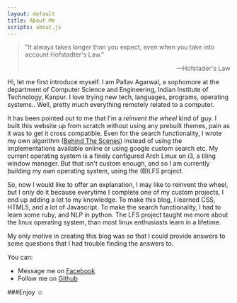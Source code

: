 ```yaml
---
layout: default
title: About Me
scripts: about.js
---
```


> "It always takes longer than you expect, even
> when you take into account Hofstadter's Law."
> <p style="text-align:right"> —Hofstader's Law </p>

Hi, let me first introduce myself.
I am Pallav Agarwal, a sophomore at the department of
Computer Science and Engineering, Indian Institute of
Technology, Kanpur. I love trying new tech, languages,
programs, operating systems.. Well, pretty much everything
remotely related to a computer.

It has been pointed out to me that I'm a _reinvent the wheel_
kind of guy. I built this website up from scratch without
using any prebuilt themes, pain as it was to get it
cross compatible. Even for the search functionality, I
wrote my own algorithm ([Behind The Scenes](/algo/))
instead of using the implementations available online
or using google custom search etc. My current operating
system is a finely configured Arch Linux on i3, a tiling
window manager. But that isn't custom enough, and so I am
currently building my own operating system, using the
(B)LFS project.

So, now I would like to offer an explanation,
I may like to reinvent the wheel, but I only do it
because everytime I complete one of my custom projects,
I end up adding a lot to my knowledge. To make this
blog, I learned CSS, HTML5, and a lot of Javascript.
To make the search functionality, I had to learn some
ruby, and NLP in python. The LFS project taught me more
about the linux operating system, than most linux
enthusiasts learn in a lifetime.

My only motive in creating this blog was so that
I could provide answers to some questions that
I had trouble finding the answers to.

You can:

* Message me on [Facebook](http://fb.com/pallavagarwal07)
* Follow me on [Github](http://github.com/pallavagarwal07)

###Enjoy ☺
